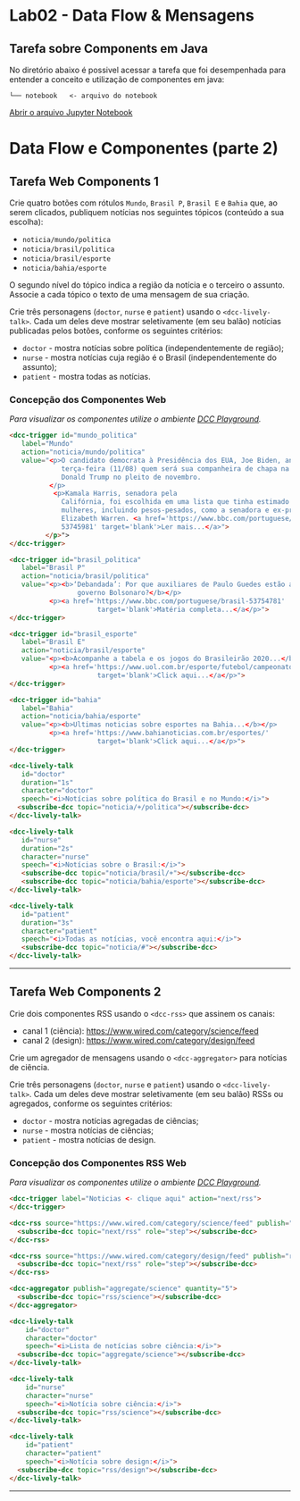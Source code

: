 
# Lab02 - Data Flow & Mensagens

## Tarefa sobre Components em Java

No diretório abaixo é possivel acessar a tarefa que foi desempenhada para entender a conceito e utilização de componentes em java:
~~~
└── notebook   <- arquivo do notebook
~~~
[Abrir o arquivo Jupyter Notebook](https://github.com/ronagalvao/Laboratorios/tree/master/Lab02/notebooks/components-01-catalog.ipynb)

# Data Flow e Componentes (parte 2)

## Tarefa Web Components 1

Crie quatro botões com rótulos `Mundo`, `Brasil P`, `Brasil E` e `Bahia` que, ao serem clicados, publiquem notícias nos seguintes tópicos (conteúdo a sua escolha):
* `noticia/mundo/politica`
* `noticia/brasil/politica`
* `noticia/brasil/esporte`
* `noticia/bahia/esporte`

O segundo nível do tópico indica a região da notícia e o terceiro o assunto. Associe a cada tópico o texto de uma mensagem de sua criação.

Crie três personagens (`doctor`, `nurse` e `patient`) usando o `<dcc-lively-talk>`. Cada um deles deve mostrar seletivamente (em seu balão) notícias publicadas pelos botões, conforme os seguintes critérios:
* `doctor` - mostra notícias sobre política (independentemente de região);
* `nurse` - mostra notícias cuja região é o Brasil (independentemente do assunto);
* `patient` - mostra todas as notícias.


### Concepção dos Componentes Web

_Para visualizar os componentes utilize o ambiente [DCC Playground](https://santanche.github.io/component2learn/labs/02-data-flow_messages/notebooks/messages/dccs/playground/)._

~~~html
<dcc-trigger id="mundo_politica" 
   label="Mundo" 
   action="noticia/mundo/politica" 
   value="<p>O candidato democrata à Presidência dos EUA, Joe Biden, anunciou na 
             terça-feira (11/08) quem será sua companheira de chapa na disputa com 
             Donald Trump no pleito de novembro.
          </p>
           <p>Kamala Harris, senadora pela 
             Califórnia, foi escolhida em uma lista que tinha estimado 13 nomes de 
             mulheres, incluindo pesos-pesados, como a senadora e ex-pré-candidata 
             Elizabeth Warren. <a href='https://www.bbc.com/portuguese/internacional- 
             53745981' target='blank'>Ler mais...</a>">
         </p>">
</dcc-trigger>

<dcc-trigger id="brasil_politica" 
   label="Brasil P" 
   action="noticia/brasil/politica" 
   value="<p><b>‘Debandada’: Por que auxiliares de Paulo Guedes estão abandonando o 
                 governo Bolsonaro?</b></p>
          <p><a href='https://www.bbc.com/portuguese/brasil-53754781' 
                      target='blank'>Matéria completa...</a</p>">
</dcc-trigger>

<dcc-trigger id="brasil_esporte" 
   label="Brasil E" 
   action="noticia/brasil/esporte" 
   value="<p><b>Acompanhe a tabela e os jogos do Brasileirão 2020...</b></p>
          <p><a href='https://www.uol.com.br/esporte/futebol/campeonatos/brasileirao/' 
                      target='blank'>Click aqui...</a</p>">
</dcc-trigger>

<dcc-trigger id="bahia" 
   label="Bahia" 
   action="noticia/bahia/esporte" 
   value="<p><b>Ultimas noticias sobre esportes na Bahia...</b></p>
          <p><a href='https://www.bahianoticias.com.br/esportes/' 
                      target='blank'>Click aqui...</a</p>">
</dcc-trigger>

<dcc-lively-talk 
   id="doctor"
   duration="1s"
   character="doctor"
   speech="<i>Notícias sobre política do Brasil e no Mundo:</i>">
  <subscribe-dcc topic="noticia/+/politica"></subscribe-dcc>
</dcc-lively-talk>

<dcc-lively-talk 
   id="nurse"
   duration="2s"
   character="nurse"
   speech="<i>Notícias sobre o Brasil:</i>">
   <subscribe-dcc topic="noticia/brasil/+"></subscribe-dcc>
   <subscribe-dcc topic="noticia/bahia/esporte"></subscribe-dcc>
</dcc-lively-talk>

<dcc-lively-talk 
   id="patient"
   duration="3s"
   character="patient"
   speech="<i>Todas as notícias, você encontra aqui:</i>">
   <subscribe-dcc topic="noticia/#"></subscribe-dcc>
</dcc-lively-talk>
~~~

---

## Tarefa Web Components 2

Crie dois componentes RSS usando o `<dcc-rss>` que assinem os canais:
  * canal 1 (ciência): https://www.wired.com/category/science/feed
  * canal 2 (design): https://www.wired.com/category/design/feed

Crie um agregador de mensagens usando o `<dcc-aggregator>` para notícias de ciência.

Crie três personagens (`doctor`, `nurse` e `patient`) usando o `<dcc-lively-talk>`. Cada um deles deve mostrar seletivamente (em seu balão) RSSs ou agregados, conforme os seguintes critérios:
* `doctor` - mostra notícias agregadas de ciências;
* `nurse` - mostra notícias de ciências;
* `patient` - mostra notícias de design.


### Concepção dos Componentes RSS Web 

_Para visualizar os componentes utilize o ambiente [DCC Playground](https://santanche.github.io/component2learn/labs/02-data-flow_messages/notebooks/messages/dccs/playground/)._

~~~html
<dcc-trigger label="Noticias <- clique aqui" action="next/rss"> 
</dcc-trigger>

<dcc-rss source="https://www.wired.com/category/science/feed" publish="rss/science">
  <subscribe-dcc topic="next/rss" role="step"></subscribe-dcc>
</dcc-rss>

<dcc-rss source="https://www.wired.com/category/design/feed" publish="rss/design">
  <subscribe-dcc topic="next/rss" role="step"></subscribe-dcc>
</dcc-rss>

<dcc-aggregator publish="aggregate/science" quantity="5">
  <subscribe-dcc topic="rss/science"></subscribe-dcc>
</dcc-aggregator>

<dcc-lively-talk 
    id="doctor"
    character="doctor"
    speech="<i>Lista de notícias sobre ciência:</i>">
  <subscribe-dcc topic="aggregate/science"></subscribe-dcc>
</dcc-lively-talk>

<dcc-lively-talk 
    id="nurse"
    character="nurse"
    speech="<i>Notícia sobre ciência:</i>">
  <subscribe-dcc topic="rss/science"></subscribe-dcc>
</dcc-lively-talk>

<dcc-lively-talk 
    id="patient"
    character="patient"
    speech="<i>Notícia sobre design:</i>">
  <subscribe-dcc topic="rss/design"></subscribe-dcc>
</dcc-lively-talk>
~~~

---
